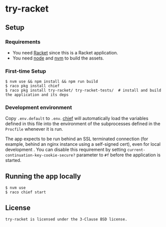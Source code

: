 # try-racket

## Setup

### Requirements

* You need [Racket] since this is a Racket application.
* You need [node] and [nvm] to build the assets.

### First-time Setup

    $ nvm use && npm install && npm run build
    $ raco pkg install chief
    $ raco pkg install try-racket/ try-racket-tests/  # install and build the application and its deps

### Development environment

Copy `.env.default` to `.env`.  [chief] will automatically load the
variables defined in this file into the environment of the
subprocesses defined in the `Procfile` whenever it is run.

The app expects to be run behind an SSL terminated connection (for
example, behind an nginx instance using a self-signed cert), even for
local development .  You can disable this requirement by setting
`current-continuation-key-cookie-secure?` parameter to `#f` before the
application is started.

## Running the app locally

    $ nvm use
    $ raco chief start

## License

    try-racket is licensed under the 3-Clause BSD license.

[Postgres]: https://www.postgresql.org/
[Racket]: https://racket-lang.org/
[argon2]: https://www.argon2.com/
[chief]: https://github.com/Bogdanp/racket-chief
[node]: https://nodejs.org/en/
[nvm]: https://github.com/nvm-sh/nvm
